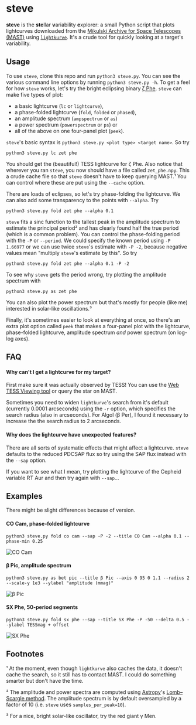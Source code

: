 # steve

**steve** is the **ste**llar **v**ariability **e**xplorer: a small
Python script that plots lightcurves downloaded from the [Mikulski
Archive for Space Telescopes (MAST)](http://archive.stsci.edu/)
using [`lightkurve`](http://docs.lightkurve.org/). It's a crude tool
for quickly looking at a target's variability.

## Usage

To use `steve`, clone this repo and run `python3 steve.py`.  You can
see the various command line options by running `python3 steve.py -h`.
To get a feel for how `steve` works, let's try the bright eclipsing
binary [ζ Phe](https://en.wikipedia.org/wiki/Zeta_Phoenicis).  `steve`
can make five types of plot:

* a basic lightcurve (`lc` or `lightcurve`),
* a phase-folded lightcurve (`fold`, `folded` or `phased`), 
* an amplitude spectrum (`ampspectrum` or `as`) 
* a power spectrum (`powerspectrum` or `ps`) or
* all of the above on one four-panel plot (`peek`).

`steve`'s basic syntax is `python3 steve.py <plot type> <target
name>`.  So try

    python3 steve.py lc zet phe

You should get the (beautiful!) TESS lightcurve for ζ Phe.  Also
notice that wherever you ran `steve`, you now should have a file
called `zet_phe.npy`. This a crude cache file so that `steve` doesn't
have to keep querying MAST.¹ You can control where these are put using
the `--cache` option.

There are loads of eclipses, so let's try phase-folding the
lightcurve. We can also add some transparency to the points with
`--alpha`. Try

    python3 steve.py fold zet phe --alpha 0.1

`steve` fits a sinc function to the tallest peak in the amplitude
spectrum to estimate the principal period² and has clearly found half
the true period (which is a common problem). You can control the
phase-folding period with the `-P` or `--period`.  We could specify
the known period using `-P 1.66977` or we can use twice `steve`'s
estimate with `-P -2`, because negative values mean "multiply
`steve`'s estimate by this". So try

    python3 steve.py fold zet phe --alpha 0.1 -P -2

To see why `steve` gets the period wrong, try plotting the amplitude
spectrum with

    python3 steve.py as zet phe

You can also plot the power spectrum but that's mostly for people
(like me) interested in solar-like oscillations.³

Finally, it's sometimes easier to look at everything at once, so
there's an extra plot option called `peek` that makes a four-panel
plot with the lightcurve, phase-folded lightcurve, amplitude spectrum
*and* power spectrum (on log-log axes).

## FAQ

#### Why can't I get a lightcurve for my target?

First make sure it was actually observed by TESS! You can use the [Web TESS Viewing tool](https://heasarc.gsfc.nasa.gov/cgi-bin/tess/webtess/wtv.py) or query the star on MAST.  

Sometimes you need to widen `lightkurve`'s search from it's default (currently 0.0001 arcseconds) using the `-r` option, which specifies the search radius (also in arcseconds). For Algol (β Per), I found it necessary to increase the the search radius to 2 arcseconds.

#### Why does the lightcurve have unexpected features?

There are all sorts of systematic effects that might affect a lightcurve. `steve` defaults to the reduced PDCSAP flux so try using the SAP flux instead with the `--sap` option. 

If you want to see what I mean, try plotting the lightcurve of the Cepheid variable RT Aur and then try again with `--sap`...

## Examples

There might be slight differences because of version.

#### CO Cam, phase-folded lightcurve

    python3 steve.py fold co cam --sap -P -2 --title CO Cam --alpha 0.1 --phase-min 0.25

![CO Cam](https://pbs.twimg.com/media/EfYHAKrXsAA5TgV.png:small)

#### β Pic, amplitude spectrum

    python3 steve.py as bet pic --title β Pic --axis 0 95 0 1.1 --radius 2 --scale-y 1e3 --ylabel "amplitude (mmag)"

![β Pic](https://pbs.twimg.com/media/EfYFn0_XYAIxZth.png:small)

#### SX Phe, 50-period segments

    python3 steve.py fold sx phe --sap --title SX Phe -P -50 --delta 0.5 --ylabel TESSmag + offset

![SX Phe](https://pbs.twimg.com/media/EfYCLYgWoAIsKzJ.png:small)

## Footnotes

¹ At the moment, even though `lightkurve` also caches the data, it doesn't cache the search, so it still has to contact MAST. I could do something smarter but don't have the time.

² The amplitude and power spectra are computed using [Astropy](https://www.astropy.org/)'s [Lomb–Scargle method](https://docs.astropy.org/en/stable/api/astropy.timeseries.LombScargle.html).  The amplitude spectrum is by default oversampled by a factor of 10 (i.e. `steve` uses `samples_per_peak=10`).

³ For a nice, bright solar-like oscillator, try the red giant γ Men.
